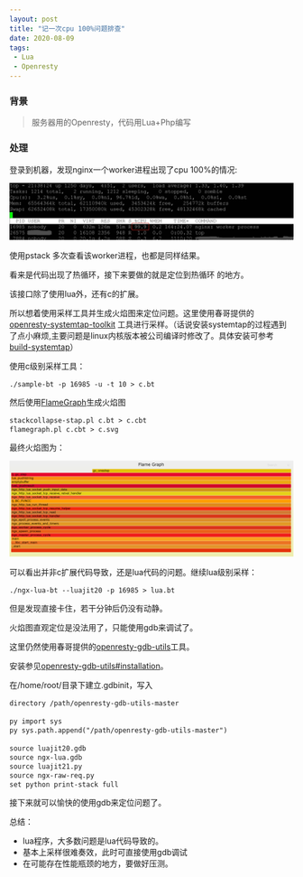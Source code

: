```yaml
---
layout: post
title: "记一次cpu 100%问题排查"
date: 2020-08-09
tags:
 - Lua
 - Openresty
---
```


### 背景

>服务器用的Openresty，代码用Lua+Php编写

### 处理

登录到机器，发现nginx一个worker进程出现了cpu 100%的情况:

![](/static/img/2020/cpu-100.jpg)


使用pstack 多次查看该worker进程，也都是同样结果。

看来是代码出现了热循环，接下来要做的就是定位到热循环
的地方。

该接口除了使用lua外，还有c的扩展。

所以想着使用采样工具并生成火焰图来定位问题。这里使用春哥提供的
 [openresty-systemtap-toolkit](https://github.com/openresty/openresty-systemtap-toolkit) 工具进行采样。（话说安装systemtap的过程遇到了点小麻烦,主要问题是linux内核版本被公司编译时修改了。具体安装可参考[build-systemtap](http://openresty.org/en/build-systemtap.html?src=seg)）

使用c级别采样工具：

	./sample-bt -p 16985 -u -t 10 > c.bt

然后使用[FlameGraph](https://github.com/brendangregg/FlameGraph)生成火焰图

	stackcollapse-stap.pl c.bt > c.cbt
	flamegraph.pl c.cbt > c.svg

最终火焰图为：

![](/static/img/2020/c_svg.png)

可以看出并非c扩展代码导致，还是lua代码的问题。继续lua级别采样：

	./ngx-lua-bt --luajit20 -p 16985 > lua.bt

但是发现直接卡住，若干分钟后仍没有动静。

火焰图直观定位是没法用了，只能使用gdb来调试了。

这里仍然使用春哥提供的[openresty-gdb-utils](https://github.com/openresty/openresty-gdb-utils)工具。

安装参见[openresty-gdb-utils#installation](https://github.com/openresty/openresty-gdb-utils#installation)。

在/home/root/目录下建立.gdbinit，写入

	directory /path/openresty-gdb-utils-master
	
	py import sys
	py sys.path.append("/path/openresty-gdb-utils-master")
	
	source luajit20.gdb
	source ngx-lua.gdb
	source luajit21.py
	source ngx-raw-req.py
	set python print-stack full

	
接下来就可以愉快的使用gdb来定位问题了。

总结：

- lua程序，大多数问题是lua代码导致的。
- 基本上采样很难奏效，此时可直接使用gdb调试
- 在可能存在性能瓶颈的地方，要做好压测。